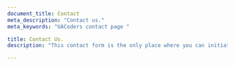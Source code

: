 ```yaml
---
document_title: Contact
meta_description: "Contact us."
meta_keywords: "UACoders contact page "

title: Contact Us.
description: "This contact form is the only place where you can initiate a conversation with us. Please introduce yourself and tell us about the project you need to be completed. We are always looking for new opportunities!"

---
```

